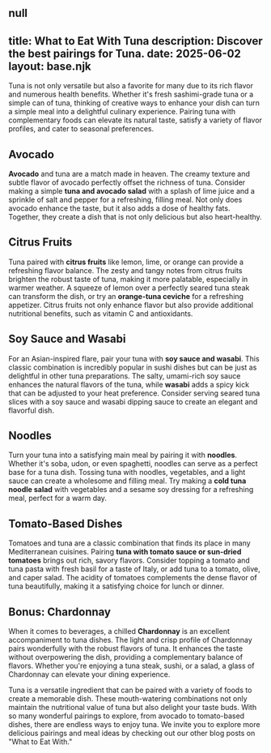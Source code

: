 null
---
title: What to Eat With Tuna
description: Discover the best pairings for Tuna.
date: 2025-06-02
layout: base.njk
---

Tuna is not only versatile but also a favorite for many due to its rich flavor and numerous health benefits. Whether it's fresh sashimi-grade tuna or a simple can of tuna, thinking of creative ways to enhance your dish can turn a simple meal into a delightful culinary experience. Pairing tuna with complementary foods can elevate its natural taste, satisfy a variety of flavor profiles, and cater to seasonal preferences.

## **Avocado**

**Avocado** and tuna are a match made in heaven. The creamy texture and subtle flavor of avocado perfectly offset the richness of tuna. Consider making a simple **tuna and avocado salad** with a splash of lime juice and a sprinkle of salt and pepper for a refreshing, filling meal. Not only does avocado enhance the taste, but it also adds a dose of healthy fats. Together, they create a dish that is not only delicious but also heart-healthy.

## **Citrus Fruits**

Tuna paired with **citrus fruits** like lemon, lime, or orange can provide a refreshing flavor balance. The zesty and tangy notes from citrus fruits brighten the robust taste of tuna, making it more palatable, especially in warmer weather. A squeeze of lemon over a perfectly seared tuna steak can transform the dish, or try an **orange-tuna ceviche** for a refreshing appetizer. Citrus fruits not only enhance flavor but also provide additional nutritional benefits, such as vitamin C and antioxidants.

## **Soy Sauce and Wasabi**

For an Asian-inspired flare, pair your tuna with **soy sauce and wasabi**. This classic combination is incredibly popular in sushi dishes but can be just as delightful in other tuna preparations. The salty, umami-rich soy sauce enhances the natural flavors of the tuna, while **wasabi** adds a spicy kick that can be adjusted to your heat preference. Consider serving seared tuna slices with a soy sauce and wasabi dipping sauce to create an elegant and flavorful dish.

## **Noodles**

Turn your tuna into a satisfying main meal by pairing it with **noodles**. Whether it's soba, udon, or even spaghetti, noodles can serve as a perfect base for a tuna dish. Tossing tuna with noodles, vegetables, and a light sauce can create a wholesome and filling meal. Try making a **cold tuna noodle salad** with vegetables and a sesame soy dressing for a refreshing meal, perfect for a warm day.

## **Tomato-Based Dishes**

Tomatoes and tuna are a classic combination that finds its place in many Mediterranean cuisines. Pairing **tuna with tomato sauce or sun-dried tomatoes** brings out rich, savory flavors. Consider topping a tomato and tuna pasta with fresh basil for a taste of Italy, or add tuna to a tomato, olive, and caper salad. The acidity of tomatoes complements the dense flavor of tuna beautifully, making it a satisfying choice for lunch or dinner.

## Bonus: **Chardonnay**

When it comes to beverages, a chilled **Chardonnay** is an excellent accompaniment to tuna dishes. The light and crisp profile of Chardonnay pairs wonderfully with the robust flavors of tuna. It enhances the taste without overpowering the dish, providing a complementary balance of flavors. Whether you're enjoying a tuna steak, sushi, or a salad, a glass of Chardonnay can elevate your dining experience.

Tuna is a versatile ingredient that can be paired with a variety of foods to create a memorable dish. These mouth-watering combinations not only maintain the nutritional value of tuna but also delight your taste buds. With so many wonderful pairings to explore, from avocado to tomato-based dishes, there are endless ways to enjoy tuna. We invite you to explore more delicious pairings and meal ideas by checking out our other blog posts on "What to Eat With."
```